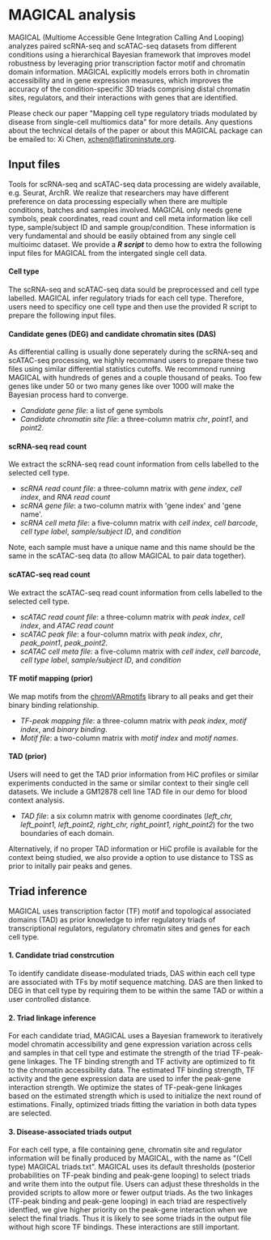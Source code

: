 # MAGICAL analysis

MAGICAL (Multiome Accessible Gene Integration Calling And Looping) analyzes paired scRNA-seq and scATAC-seq datasets from different conditions using a hierarchical Bayesian framework that improves model robustness by leveraging prior transcription factor motif and chromatin domain information. MAGICAL explicitly models errors both in chromatin accessibility and in gene expression measures, which improves the accuracy of the condition-specific 3D triads comprising distal chromatin sites, regulators, and their interactions with genes that are identified. 

Please check our paper "Mapping cell type regulatory triads modulated by disease from single-cell multiomics data" for more details. Any questions about the technical details of the paper or about this MAGICAL package can be emailed to: Xi Chen, xchen@flatironinstute.org.


## Input files

Tools for scRNA-seq and scATAC-seq data processing are widely available, e.g. Seurat, ArchR. We realize that researchers may have different preference on data processing especially when there are multiple conditions, batches and samples involved. MAGICAL only needs gene symbols, peak coordinates, read count and cell meta information like cell type, sample/subject ID and sample group/condition. These information is very fundamental and should be easily obtained from any single cell multioimc dataset. We provide a ***R script*** to demo how to extra the following input files for MAGICAL from the intergated single cell data. 

#### **Cell type**

The scRNA-seq and scATAC-seq data sould be preprocessed and cell type labelled. MAGICAL infer regulatory triads for each cell type. Therefore, users need to specificy one cell type and then use the provided R script to prepare the following input files. 


#### **Candidate genes (DEG) and candidate chromatin sites (DAS)**

As differential calling is usually done seperately during the scRNA-seq and scATAC-seq processing, we highly recommand users to prepare these two files using similar differential statistics cutoffs. We recommond running MAGICAL with hundreds of genes and a couple thousand of peaks. Too few genes like under 50 or two many genes like over 1000 will make the Bayesian process hard to converge.  

  * *Candidate gene file*: a list of gene symbols  
  * *Candidate chromatin site file*: a three-column matrix *chr*, *point1*, and *point2*. 

#### **scRNA-seq read count**
We extract the scRNA-seq read count information from cells labelled to the selected cell type.   

  * *scRNA read count file*: a three-column matrix with *gene index*, *cell index*, and *RNA read count*  
  * *scRNA gene file*: a two-column matrix with 'gene index' and 'gene name'.
  * *scRNA cell meta file*: a five-column matrix with *cell index*, *cell barcode*, *cell type label*, *sample/subject ID*, and *condition*

Note, each sample must have a unique name and this name should be the same in the scATAC-seq data (to allow MAGICAL to pair data together). 


#### **scATAC-seq read count**
We extract the scATAC-seq read count information from cells labelled to the selected cell type. 

  * *scATAC read count file*: a three-column matrix with *peak index*, *cell index*, and *ATAC read count*
  * *scATAC peak file*: a four-column matrix with *peak index*, *chr*, *peak_point1*, *peak_point2*.
  * *scATAC cell meta file*: a five-column matrix with *cell index*, *cell barcode*, *cell type label*, *sample/subject ID*, and *condition*


#### **TF motif mapping (prior)**
We map motifs from the [chromVARmotifs](https://github.com/GreenleafLab/chromVARmotifs) library to all peaks and get their binary binding relationship. 

  * *TF-peak mapping file*: a three-column matrix with *peak index*, *motif index*, and *binary binding*.
  * *Motif file*: a two-column matrix with *motif index* and *motif names*.


#### **TAD (prior)**
Users will need to get the TAD prior information from HiC profiles or similar experiments conducted in the same or similar context to their single cell datasets. We include a GM12878 cell line TAD file in our demo for blood context analysis. 
  * *TAD file*: a six column matrix with genome coordinates (*left_chr, left_point1, left_point2, right_chr, right_point1, right_point2*) for the two boundaries of each domain. 

Alternatively, if no proper TAD information or HiC profile is available for the context being studied, we also provide a option to use distance to TSS as prior to initally pair peaks and genes.  




## Triad inference

MAGICAL uses transcription factor (TF) motif and topological associated domains (TAD) as prior knowledge to infer regulatory triads of transcriptional regulators, regulatory chromatin sites and genes for each cell type. 

#### **1. Candidate triad constrcution**  
To identify candidate disease-modulated triads, DAS within each cell type are associated with TFs by motif sequence matching. DAS are then linked to DEG in that cell type by requiring them to be within the same TAD or within a user controlled distance.   

#### **2. Triad linkage inference** 
For each candidate triad, MAGICAL uses a Bayesian framework to iteratively model chromatin accessibility and gene expression variation across cells and samples in that cell type and estimate the strength of the triad TF-peak-gene linkages. The TF binding strength and TF activity are optimized to fit to the chromatin accessibility data. The estimated TF binding strength, TF activity and the gene expression data are used to infer the peak-gene interaction strength. We optimize the states of TF-peak-gene linkages based on the estimated strength which is used to initialize the next round of estimations. Finally, optimized triads fitting the variation in both data types are selected.  

#### **3. Disease-associated triads output** 
For each cell type, a file containing gene, chromatin site and regulator information will be finally produced by MAGICAL, with the name as "(Cell type) MAGICAL triads.txt". MAGICAL uses its default thresholds (posterior probabilities on TF-peak binding and peak-gene looping) to select triads and write them into the output file. Users can adjust these thresholds in the provided scripts to allow more or fewer output triads. As the two linkages (TF-peak binding and peak-gene looping) in each triad are respectively identfied, we give higher priority on the peak-gene interaction when we select the final triads. Thus it is likely to see some triads in the output file without high score TF bindings. These interactions are still important.  



